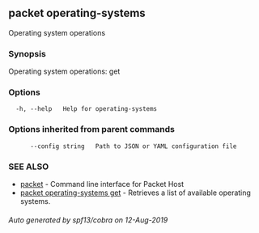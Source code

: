 ## packet operating-systems

Operating system operations

### Synopsis

Operating system operations: get

### Options

```
  -h, --help   Help for operating-systems
```

### Options inherited from parent commands

```
      --config string   Path to JSON or YAML configuration file
```

### SEE ALSO

* [packet](packet.md)	 - Command line interface for Packet Host
* [packet operating-systems get](packet_operating-systems_get.md)	 - Retrieves a list of available operating systems.

###### Auto generated by spf13/cobra on 12-Aug-2019
